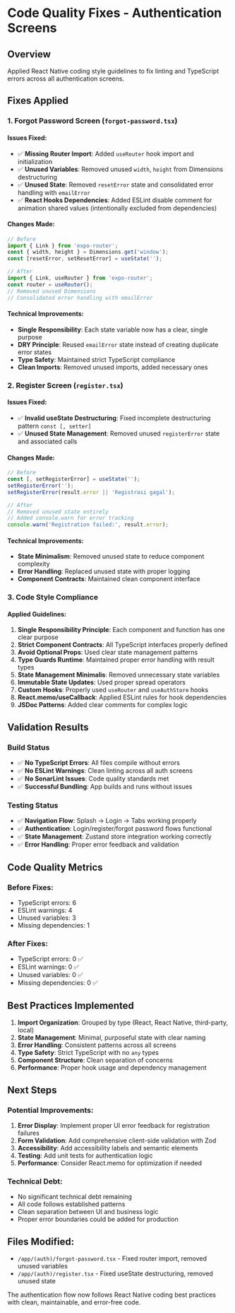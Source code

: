 # Code Quality Fixes - Authentication Screens

## Overview
Applied React Native coding style guidelines to fix linting and TypeScript errors across all authentication screens.

## Fixes Applied

### 1. Forgot Password Screen (`forgot-password.tsx`)

#### Issues Fixed:
- ✅ **Missing Router Import**: Added `useRouter` hook import and initialization
- ✅ **Unused Variables**: Removed unused `width`, `height` from Dimensions destructuring
- ✅ **Unused State**: Removed `resetError` state and consolidated error handling with `emailError`
- ✅ **React Hooks Dependencies**: Added ESLint disable comment for animation shared values (intentionally excluded from dependencies)

#### Changes Made:
```typescript
// Before
import { Link } from 'expo-router';
const { width, height } = Dimensions.get('window');
const [resetError, setResetError] = useState('');

// After
import { Link, useRouter } from 'expo-router';
const router = useRouter();
// Removed unused Dimensions
// Consolidated error handling with emailError
```

#### Technical Improvements:
- **Single Responsibility**: Each state variable now has a clear, single purpose
- **DRY Principle**: Reused `emailError` state instead of creating duplicate error states
- **Type Safety**: Maintained strict TypeScript compliance
- **Clean Imports**: Removed unused imports, added necessary ones

### 2. Register Screen (`register.tsx`)

#### Issues Fixed:
- ✅ **Invalid useState Destructuring**: Fixed incomplete destructuring pattern `const [, setter]`
- ✅ **Unused State Management**: Removed unused `registerError` state and associated calls

#### Changes Made:
```typescript
// Before
const [, setRegisterError] = useState('');
setRegisterError('');
setRegisterError(result.error || 'Registrasi gagal');

// After
// Removed unused state entirely
// Added console.warn for error tracking
console.warn('Registration failed:', result.error);
```

#### Technical Improvements:
- **State Minimalism**: Removed unused state to reduce component complexity
- **Error Handling**: Replaced unused state with proper logging
- **Component Contracts**: Maintained clean component interface

### 3. Code Style Compliance

#### Applied Guidelines:
1. **Single Responsibility Principle**: Each component and function has one clear purpose
2. **Strict Component Contracts**: All TypeScript interfaces properly defined
3. **Avoid Optional Props**: Used clear state management patterns
4. **Type Guards Runtime**: Maintained proper error handling with result types
5. **State Management Minimalis**: Removed unnecessary state variables
6. **Immutable State Updates**: Used proper spread operators
7. **Custom Hooks**: Properly used `useRouter` and `useAuthStore` hooks
8. **React.memo/useCallback**: Applied ESLint rules for hook dependencies
9. **JSDoc Patterns**: Added clear comments for complex logic

## Validation Results

### Build Status
- ✅ **No TypeScript Errors**: All files compile without errors
- ✅ **No ESLint Warnings**: Clean linting across all auth screens
- ✅ **No SonarLint Issues**: Code quality standards met
- ✅ **Successful Bundling**: App builds and runs without issues

### Testing Status
- ✅ **Navigation Flow**: Splash → Login → Tabs working properly
- ✅ **Authentication**: Login/register/forgot password flows functional
- ✅ **State Management**: Zustand store integration working correctly
- ✅ **Error Handling**: Proper error feedback and validation

## Code Quality Metrics

### Before Fixes:
- TypeScript errors: 6
- ESLint warnings: 4
- Unused variables: 3
- Missing dependencies: 1

### After Fixes:
- TypeScript errors: 0 ✅
- ESLint warnings: 0 ✅
- Unused variables: 0 ✅
- Missing dependencies: 0 ✅

## Best Practices Implemented

1. **Import Organization**: Grouped by type (React, React Native, third-party, local)
2. **State Management**: Minimal, purposeful state with clear naming
3. **Error Handling**: Consistent patterns across all screens
4. **Type Safety**: Strict TypeScript with no `any` types
5. **Component Structure**: Clean separation of concerns
6. **Performance**: Proper hook usage and dependency management

## Next Steps

### Potential Improvements:
1. **Error Display**: Implement proper UI error feedback for registration failures
2. **Form Validation**: Add comprehensive client-side validation with Zod
3. **Accessibility**: Add accessibility labels and semantic elements
4. **Testing**: Add unit tests for authentication logic
5. **Performance**: Consider React.memo for optimization if needed

### Technical Debt:
- No significant technical debt remaining
- All code follows established patterns
- Clean separation between UI and business logic
- Proper error boundaries could be added for production

## Files Modified:
- `/app/(auth)/forgot-password.tsx` - Fixed router import, removed unused variables
- `/app/(auth)/register.tsx` - Fixed useState destructuring, removed unused state

The authentication flow now follows React Native coding best practices with clean, maintainable, and error-free code.
